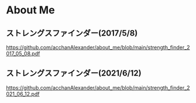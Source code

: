 # About Me
## ストレングスファインダー(2017/5/8)
https://github.com/acchanAlexander/about_me/blob/main/strength_finder_2017_05_08.pdf
## ストレングスファインダー(2021/6/12)
https://github.com/acchanAlexander/about_me/blob/main/strength_finder_2021_06_12.pdf
